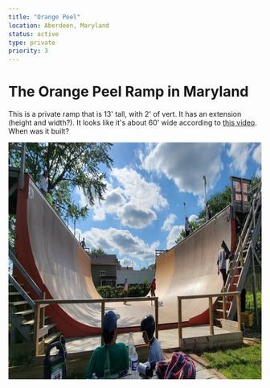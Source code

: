 ```yaml
---
title: "Orange Peel"
location: Aberdeen, Maryland
status: active
type: private
priority: 3
---
```


# The Orange Peel Ramp in Maryland

This is a private ramp that is 13' tall, with 2' of vert.  It has
an extension (height and width?).   It looks like it's about 60' wide
according to [this video](https://www.instagram.com/p/CVF0_olgcBh/).
When was it built?

<img src="../../public/images/orange-peel.png" width="900px" height="471px"/>



